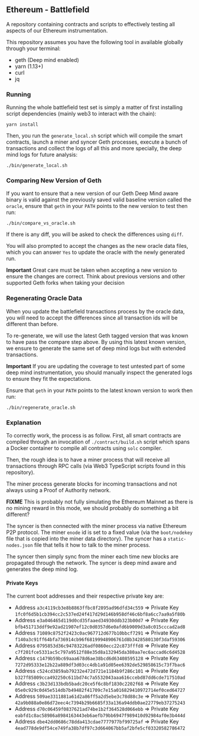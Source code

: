 ## Ethereum - Battlefield

A repository containing contracts and scripts to effectively testing
all aspects of our Ethereum instrumentation.

This repository assumes you have the following tool in available
globally through your terminal:

- geth (Deep mind enabled)
- yarn (1.13+)
- curl
- jq

### Running

Running the whole battlefield test set is simply a matter of
first installing script dependencies (mainly web3 to interact
with the chain):

    yarn install

Then, you run the `generate_local.sh` script which will compile the
smart contracts, launch a miner and syncer Geth processes,
execute a bunch of transactions and collect the logs of
all this and more specially, the deep mind logs for future
analysis:

    ./bin/generate_local.sh

### Comparing New Version of Geth

If you want to ensure that a new version of our Geth Deep Mind
aware binary is valid against the previously saved valid baseline
version called the `oracle`, ensure that `geth` in your `PATH` points
to the new version to test then run:

    ./bin/compare_vs_oracle.sh

If there is any diff, you will be asked to check the differences using
`diff`.

You will also prompted to accept the changes as the new oracle data files,
which you can answer `Yes` to update the oracle with the newly generated run.

**Important** Great care must be taken when accepting a new version to ensure the
changes are correct. Think about previous versions and other supported Geth forks when
taking your decision

### Regenerating Oracle Data

When you update the battlefield transactions process by the oracle data, you will
need to accept the differences since all transaction ids will be different than before.

To re-generate, we will use the latest Geth tagged version that was known to have pass
the compare step above. By using this latest known version, we ensure to generate the
same set of deep mind logs but with extended transactions.

**Important** If you are updating the coverage to test untested part of some deep mind
instrumentation, you should manually inspect the generated logs to ensure they fit the
expectations.

Ensure that `geth` in your `PATH` points to the latest known version to work then run:

    ./bin/regenerate_oracle.sh

### Explanation

To correctly work, the process is as follow. First, all
smart contracts are compiled through an invocation of
`./contract/build.sh` script which spans a Docker
container to compile all contracts using `solc` compiler.

Then, the rough idea is to have a miner process that will
receive all transactions through RPC calls (via Web3 TypeScript
scripts found in this repository).

The miner process generate blocks for incoming transactions
and not always using a Proof of Authority network.

**FIXME** This is probably not fully simulating the Ethereum
Mainnet as there is no mining reward in this mode, we should
probably do something a bit different?

The syncer is then connected with the miner process via native
Ethereum P2P protocol. The miner `enode` id is set to a fixed
value (via the `boot/nodekey` file that is copied into the
miner data directory). The syncer has a `static-nodes.json`
file that tells it how to talk to the miner process.

The syncer then simply sync from the miner each time new
blocks are propagated through the network. The syncer is
deep mind aware and generates the deep mind log.

#### Private Keys

The current boot addresses and their respective private key are:

- Address `a3c4119cb3e8b8863ffbc8f2895ad96dfd34c559` => Private Key `1fc0f6d5b1cb394cc2c537ed24f417d29d146b958df46c6bf8a6cc7aa9a5f80b`
- Address `e3a046465d119d0cd35faaed34930ddb323b00d7` => Private Key `bfb451713ddf9e92ad21907ef12c0d0357d6e0afd6b9009d3a8c015cccad2ad8`
- Address `71089c8752f2423c0ac967712d677b10bbcf7291` => Private Key `f140a3c91ff64bfa736914cb96f68199948906761d8b3428580130f3daf59306`
- Address `0795853d36c94783226adf0860ecc22c873fffd8` => Private Key `c7f201fce5331ac5c797a9512f88e35d8a132945da380aa7ec6accad6c6d4528`
- Address `c1479b59bc69aaa678d6ae38bcd6d63408595128` => Private Key `7272d95333e12b22a889df3d03cc4db1a91d05ee6392de529858615c73f7bac6`
- Address `c524cd3859ab79232e472d721e1184b9f286c101` => Private Key `b327f85809cca492250c611bd74c7a5532043aaa616ccebd87dd6cde717510ad`
- Address `c3b23d133bdb5badc20ce5f6c8bf1830c2202f68` => Private Key `05e0c929c0d45e514db7b49482f41709c7e15a016829410972714ef0ced64727`
- Address `509ae3311881a61d2a86ff5a2d5ebe3c78d88c3e` => Private Key `42a9b088a0e86d72eec4c7394b29b6685f33a136a94ddb0ae22779eb37275243`
- Address `d70c06459f0837621ad74be1b2f364528d066ebb` => Private Key `eabfd1c8ac58986a8984163443eb6aefb79bb6947f989410d92984af0e3b444d`
- Address `dbe42dd0686c78dda413cdae7777977bf99725af` => Private Key `4ead778de9df54ce749fa38b7df97c3d664067bb5af2bfe5cf03320582786472`
